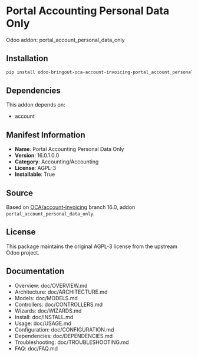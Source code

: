 # Portal Accounting Personal Data Only

Odoo addon: portal_account_personal_data_only

## Installation

```bash
pip install odoo-bringout-oca-account-invoicing-portal_account_personal_data_only
```

## Dependencies

This addon depends on:
- account

## Manifest Information

- **Name**: Portal Accounting Personal Data Only
- **Version**: 16.0.1.0.0
- **Category**: Accounting/Accounting
- **License**: AGPL-3
- **Installable**: True

## Source

Based on [OCA/account-invoicing](https://github.com/OCA/account-invoicing) branch 16.0, addon `portal_account_personal_data_only`.

## License

This package maintains the original AGPL-3 license from the upstream Odoo project.

## Documentation

- Overview: doc/OVERVIEW.md
- Architecture: doc/ARCHITECTURE.md
- Models: doc/MODELS.md
- Controllers: doc/CONTROLLERS.md
- Wizards: doc/WIZARDS.md
- Install: doc/INSTALL.md
- Usage: doc/USAGE.md
- Configuration: doc/CONFIGURATION.md
- Dependencies: doc/DEPENDENCIES.md
- Troubleshooting: doc/TROUBLESHOOTING.md
- FAQ: doc/FAQ.md
